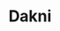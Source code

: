 ---
title: "Dakni"
title_bn: "ডাকনী নদী"
description: "Dakni river starts from the Dakai bil and first stream ends at  Gurkona, second stream ends at the Malijhi river."
---